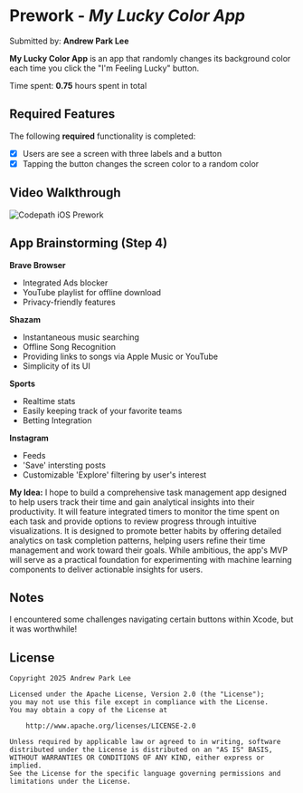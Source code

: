 # Prework - *My Lucky Color App*

Submitted by: **Andrew Park Lee**

**My Lucky Color App** is an app that randomly changes its background color each time you click the "I'm Feeling Lucky" button.

Time spent: **0.75** hours spent in total

## Required Features

The following **required** functionality is completed:

- [X] Users are see a screen with three labels and a button
- [X] Tapping the button changes the screen color to a random color
 
## Video Walkthrough
![Codepath iOS Prework](https://github.com/user-attachments/assets/7a1a5c7c-5937-47fc-b3e1-0510fcb471aa)

## App Brainstorming (Step 4)
  
**Brave Browser**
- Integrated Ads blocker
- YouTube playlist for offline download
- Privacy-friendly features

**Shazam**
- Instantaneous music searching
- Offline Song Recognition
- Providing links to songs via Apple Music or YouTube
- Simplicity of its UI

**Sports**
- Realtime stats
- Easily keeping track of your favorite teams
- Betting Integration

**Instagram**
- Feeds
- 'Save' intersting posts
- Customizable 'Explore' filtering by user's interest

**My Idea:**
I hope to build a comprehensive task management app designed to help users track their time and gain analytical insights into their productivity. 
It will feature integrated timers to monitor the time spent on each task and provide options to review progress through intuitive visualizations. 
It is designed to promote better habits by offering detailed analytics on task completion patterns, 
helping users refine their time management and work toward their goals. 
While ambitious, the app's MVP will serve as a practical foundation for experimenting with machine learning components to deliver actionable insights for users.







## Notes

I encountered some challenges navigating certain buttons within Xcode, but it was worthwhile!

## License

    Copyright 2025 Andrew Park Lee

    Licensed under the Apache License, Version 2.0 (the "License");
    you may not use this file except in compliance with the License.
    You may obtain a copy of the License at

        http://www.apache.org/licenses/LICENSE-2.0

    Unless required by applicable law or agreed to in writing, software
    distributed under the License is distributed on an "AS IS" BASIS,
    WITHOUT WARRANTIES OR CONDITIONS OF ANY KIND, either express or implied.
    See the License for the specific language governing permissions and
    limitations under the License.
